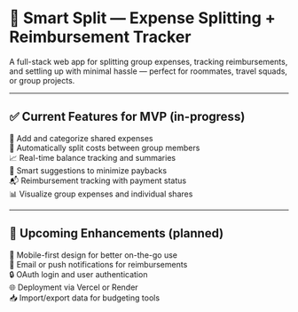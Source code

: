 # 💸 Smart Split — Expense Splitting + Reimbursement Tracker
A full-stack web app for splitting group expenses, tracking reimbursements, and settling up with minimal hassle — perfect for roommates, travel squads, or group projects.

---

## ✅ Current Features for MVP (in-progress)
🧾 Add and categorize shared expenses  
👥 Automatically split costs between group members  
📈 Real-time balance tracking and summaries  
🔁 Smart suggestions to minimize paybacks  
📬 Reimbursement tracking with payment status  
📊 Visualize group expenses and individual shares  

---

## 🚧 Upcoming Enhancements (planned)
📱 Mobile-first design for better on-the-go use  
🔔 Email or push notifications for reimbursements  
🔒 OAuth login and user authentication  
🌐 Deployment via Vercel or Render  
📥 Import/export data for budgeting tools 
